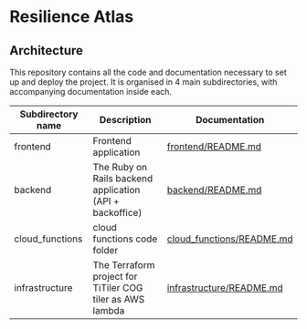 # Resilience Atlas

## Architecture

This repository contains all the code and documentation necessary to set up and deploy the project. It is organised in 4 main subdirectories, with accompanying documentation inside each.

| Subdirectory name | Description                                               | Documentation                                          |
|-------------------|-----------------------------------------------------------|--------------------------------------------------------|
| frontend          | Frontend application                                      | [frontend/README.md](frontend/README.md)               |
| backend           | The Ruby on Rails backend application (API + backoffice)  | [backend/README.md](backend/README.md)                 |
| cloud_functions   | cloud functions code folder                               | [cloud_functions/README.md](cloud_functions/README.md) |
| infrastructure    | The Terraform project for TiTiler COG tiler as AWS lambda | [infrastructure/README.md](infrastructure/README.md)   |

